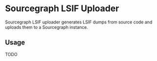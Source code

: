# Sourcegraph LSIF Uploader

Sourcegraph LSIF uploader generates LSIF dumps from source code and uploads them to a Sourcegraph instance.

## Usage

TODO
